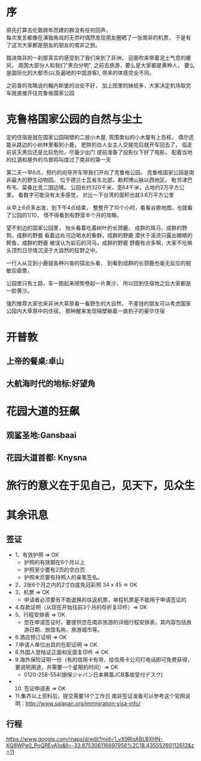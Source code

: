 # 序
原先打算去伦敦跨年而建的群没有任何回声，<br>
每次发言都像在演独角戏的无奈时偶然发现朋友圈晒了一张南非的机票，
于是有了这次大家都是朋友的朋友的南非之旅。

踏进南非的一刹那真实的感受到了我们来到了非洲，
迎面吹来带着泥土气息的暖风，
周围大部分人和我们"黑白分明",
之前去旅游，要么是大家都是黄种人，
要么是国际化的大都市(以及遍地的中国游客),
带来的体感完全不同。

之前查的攻略说约翰内斯堡的治安不好，
加上团里的妹纸多，大家决定机场取完车就直接开往克鲁格国家公园

# 克鲁格国家公园的自然与尘土
定的住宿是就在国家公园隔壁的二层小木屋,
周围类似的小木屋有上百栋，
偶尔还能从路边的小树林里看到小鹿，
肥胖的白人女主人交接完后就开车回去了，
临走前说天黑后还是比较危险，尽量少出门
提前准备了投影仪下好了电影，
配着当地的红酒和屋外的鸟兽鸣叫度过了南非的第一天

第二天一早6点，预约的向导开车带我们开向了克鲁格公园，
克鲁格国家公园是南非最大的野生动物园。
位于德兰士瓦省东北部，勒邦博山脉以西地区。
毗邻津巴布韦、莫桑比克二国边境。
公园长约320千米，宽64千米，占地约2万平方公里。
看数字可能没有太多感觉，
对比一下台湾的面积也就3.6万平方公里

从早上6点多出发，到下午4点结束，
整整开了10个小时，看看谷歌地图，也就看了公园的1/10，
怪不得看到有野营半个月的攻略，

望不到边的国家公园里，
抬头看着吃着树叶的长颈鹿，
成群的斑马，成群的野狗，成群的野鹿
看着远处河边喝水的象群，成群的野鹿
潜伏于溪流只露出眼睛的鳄鱼，成群的野鹿
被误认为岩石的河马，成群的野鹿
野鹿有点多啊，大家不吃嘛
头顶烈日尽情沉浸于大自然的狂野之中。

一行人从见到小鹿就各种兴奋的探出头看，
到看到成群的长颈鹿也毫无反应的脱敏后疲惫，

公园里只有土路，车一跑起来顺势卷起一片黄沙，
所以回到住宿地之后大家都是一脸黄沙。

强烈推荐大家也来非洲大草原看一看野生的大自然，
不差钱的朋友可以考虑国家公园内大草原中的住宿，
那种醒来发现隔壁躺着一直豹子的豪华住宿

# 开普敦
## 上帝的餐桌:卓山


## 大航海时代的地标:好望角


# 花园大道的狂飙
## 观鲨圣地:Gansbaai 

## 花园大道首都: Knysna

# 旅行的意义在于见自己，见天下，见众生

# 其余讯息
## 签证
* 1、有效护照 => OK
  * 护照的有效期在6个月以上
  * 护照至少要有2页的空白页
  * 护照末页要有持照人的亲笔签名。
* 2、2张6个月之内的2寸白底免冠彩照 34 x 45 => OK
* 3、机票 => OK
  * 申请者必须要有不能退换的往返机票，单程机票是不能用于申请签证的
* 4.存款证明（从现在开始往前3个月的存折复印件）=> OK
* 5、行程安排表 => OK
  * 您在申请签证时，要提供您在南非旅游的详细行程安排表，其内容包括旅游日期、旅馆名称、旅游城市等。
* 6.酒店预订证明 => OK
* 7.申请人单位出具的在职证明 => OK
* 8.外国人登陆证正面和反面复印件 => OK
* 9.海外保险证明一份（有的信用卡有带，给信用卡公司打电话即可免费获得，要说明用途，并需要一个星期的时间）=> OK
  * 0120-258-554(損保ジャパン日本興亜JCB事故受付デスク)
* 10. 签证申请表 => OK
* 11.集齐以上资料后，提交需要14个工作日
南非签证准备可以参考这个官网说明：http://www.sajapan.org/immigration-visa-info/

## 行程
https://www.google.com/maps/d/edit?mid=1_vX9RlsABLBXHN-KQ8WPe0_PoQREyA1q&ll=-33.875306116697956%2C18.43555260112612&z=11



